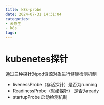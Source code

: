 ```yaml
---
title: k8s-probe
date: 2024-07-31 14:31:04
categories:
- 云原生
- k8s
tags:
---
```


# kubenetes探针
通过三种探针对pod资源对象进行健康检测机制
- livenessProbe（存活探针）是否为running
- ReadinessProbe（就绪探针） 是否为ready
- startupProbe 启动检测机制
